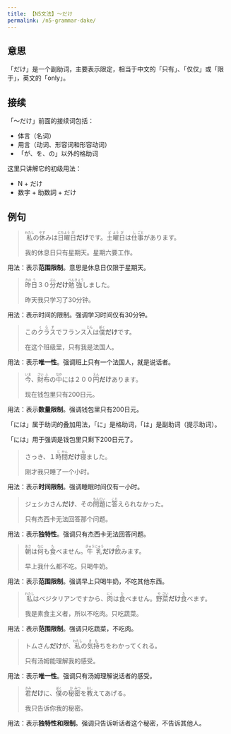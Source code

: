 ```yaml
---
title: 【N5文法】〜だけ
permalink: /n5-grammar-dake/
---
```


## 意思

「だけ」是一个副助词，主要表示限定，相当于中文的「只有」、「仅仅」或「限于」，英文的「only」。

## 接续

「〜だけ」前面的接续词包括：

- 体言（名词）
- 用言（动词、形容词和形容动词）
- 「が、を、の」以外的格助词

这里只讲解它的初级用法：

- N + だけ
- 数字 + 助数詞 + だけ

## 例句

> <ruby>私<rt>わたし</rt></ruby>の<ruby>休<rt>やす</rt></ruby>みは<ruby>日<rt>にち</rt></ruby><ruby>曜<rt>よう</rt></ruby><ruby>日<rt>び</rt></ruby><b>だけ</b>です。<ruby>土<rt>ど</rt></ruby><ruby>曜<rt>よう</rt></ruby><ruby>日<rt>び</rt></ruby>は<ruby>仕<rt>し</rt></ruby><ruby>事<rt>ごと</rt></ruby>があります。
>
> 我的休息日只有星期天。星期六要工作。

用法：表示**范围限制**。意思是休息日仅限于星期天。

> <ruby>昨<rt>きの</rt></ruby><ruby>日<rt>う</rt></ruby>３０<ruby>分<rt>ぷん</rt></ruby><b>だけ</b><ruby>勉<rt>べん</rt></ruby><ruby>強<rt>きょう</rt></ruby>しました。
>
> 昨天我只学习了30分钟。

用法：表示时间的限制。强调学习时间仅有30分钟。

> この<ruby>クラス<rt>くらす</rt></ruby>でフランス<ruby>人<rt>じん</rt></ruby>は<ruby>僕<rt>ぼく</rt></ruby><b>だけ</b>です。
>
> 在这个班级里，只有我是法国人。

用法：表示**唯一性**。强调班上只有一个法国人，就是说话者。

> <ruby>今<rt>いま</rt></ruby>、<ruby>財<rt>さい</rt></ruby><ruby>布<rt>ふ</rt></ruby>の<ruby>中<rt>なか</rt></ruby>には２００<ruby>円<rt>えん</rt></ruby><b>だけ</b>あります。
>
> 现在钱包里只有200日元。

用法：表示**数量限制**。强调钱包里只有200日元。

「には」属于助词的叠加用法，「に」是格助词，「は」是副助词（提示助词）。

「には」用于强调是钱包里只剩下200日元了。

> さっき、１<ruby>時<rt>じ</rt></ruby><ruby>間<rt>かん</rt></ruby><b>だけ</b><ruby>寝<rt>ね</rt></ruby>ました。
>
> 刚才我只睡了一个小时。

用法：表示**时间限制**。强调睡眠时间仅有一小时。

> ジェシカさん<b>だけ</b>、その<ruby>問<rt>もん</rt></ruby><ruby>題<rt>だい</rt></ruby>に<ruby>答<rt>こた</rt></ruby>えられなかった。
>
> 只有杰西卡无法回答那个问题。

用法：表示**独特性**。强调只有杰西卡无法回答问题。

> <ruby>朝<rt>あさ</rt></ruby>は<ruby>何<rt>なに</rt></ruby>も<ruby>食<rt>た</rt></ruby>べません。<ruby>牛<rt>ぎゅう</rt></ruby><ruby>乳<rt>にゅう</rt></ruby><b>だけ</b><ruby>飲<rt>の</rt></ruby>みます。
>
> 早上我什么都不吃。只喝牛奶。

用法：表示**范围限制**。强调早上只喝牛奶，不吃其他东西。

> <ruby>私<rt>わたし</rt></ruby>はベジタリアンですから、<ruby>肉<rt>にく</rt></ruby>は<ruby>食<rt>た</rt></ruby>べません。<ruby>野<rt>や</rt></ruby><ruby>菜<rt>さい</rt></ruby><b>だけ</b><ruby>食<rt>た</rt></ruby>べます。
>
> 我是素食主义者，所以不吃肉。只吃蔬菜。

用法：表示**范围限制**。强调只吃蔬菜，不吃肉。

> トムさん<b>だけ</b>が、<ruby>私<rt>わたし</rt></ruby>の<ruby>気<rt>き</rt></ruby><ruby>持<rt>も</rt></ruby>ちをわかってくれる。
>
> 只有汤姆能理解我的感受。

用法：表示**唯一性**。强调只有汤姆理解说话者的感受。

> <ruby>君<rt>きみ</rt></ruby><b>だけ</b>に、<ruby>僕<rt>ぼく</rt></ruby>の<ruby>秘<rt>ひ</rt></ruby><ruby>密<rt>みつ</rt></ruby>を<ruby>教<rt>おし</rt></ruby>えてあげる。
>
> 我只告诉你我的秘密。

用法：表示**独特性和限制**。强调只告诉听话者这个秘密，不告诉其他人。